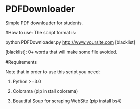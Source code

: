 # PDFDownloader
Simple PDF downloader for students.

#How to use:
The script format is:

python PDFDownloader.py http://www.yoursite.com [blacklist]

[blacklist]: 0+ words that will make some file avoided.


#Requirements 

Note that in order to use this script you need:

1) Python >=3.0

2) Colorama (pip install colorama)

3) Beautiful Soup for scraping WebSite (pip install bs4)

